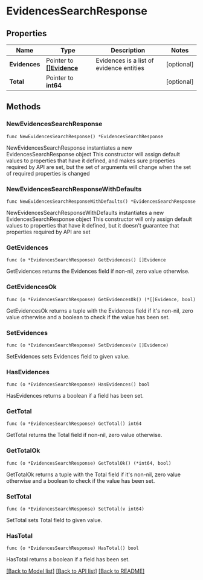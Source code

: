# EvidencesSearchResponse

## Properties

Name | Type | Description | Notes
------------ | ------------- | ------------- | -------------
**Evidences** | Pointer to [**[]Evidence**](Evidence.md) | Evidences is a list of evidence entities | [optional] 
**Total** | Pointer to **int64** |  | [optional] 

## Methods

### NewEvidencesSearchResponse

`func NewEvidencesSearchResponse() *EvidencesSearchResponse`

NewEvidencesSearchResponse instantiates a new EvidencesSearchResponse object
This constructor will assign default values to properties that have it defined,
and makes sure properties required by API are set, but the set of arguments
will change when the set of required properties is changed

### NewEvidencesSearchResponseWithDefaults

`func NewEvidencesSearchResponseWithDefaults() *EvidencesSearchResponse`

NewEvidencesSearchResponseWithDefaults instantiates a new EvidencesSearchResponse object
This constructor will only assign default values to properties that have it defined,
but it doesn't guarantee that properties required by API are set

### GetEvidences

`func (o *EvidencesSearchResponse) GetEvidences() []Evidence`

GetEvidences returns the Evidences field if non-nil, zero value otherwise.

### GetEvidencesOk

`func (o *EvidencesSearchResponse) GetEvidencesOk() (*[]Evidence, bool)`

GetEvidencesOk returns a tuple with the Evidences field if it's non-nil, zero value otherwise
and a boolean to check if the value has been set.

### SetEvidences

`func (o *EvidencesSearchResponse) SetEvidences(v []Evidence)`

SetEvidences sets Evidences field to given value.

### HasEvidences

`func (o *EvidencesSearchResponse) HasEvidences() bool`

HasEvidences returns a boolean if a field has been set.

### GetTotal

`func (o *EvidencesSearchResponse) GetTotal() int64`

GetTotal returns the Total field if non-nil, zero value otherwise.

### GetTotalOk

`func (o *EvidencesSearchResponse) GetTotalOk() (*int64, bool)`

GetTotalOk returns a tuple with the Total field if it's non-nil, zero value otherwise
and a boolean to check if the value has been set.

### SetTotal

`func (o *EvidencesSearchResponse) SetTotal(v int64)`

SetTotal sets Total field to given value.

### HasTotal

`func (o *EvidencesSearchResponse) HasTotal() bool`

HasTotal returns a boolean if a field has been set.


[[Back to Model list]](../README.md#documentation-for-models) [[Back to API list]](../README.md#documentation-for-api-endpoints) [[Back to README]](../README.md)


